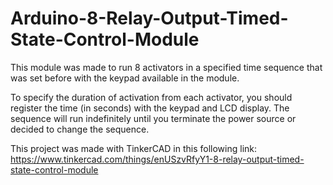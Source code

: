 # Arduino-8-Relay-Output-Timed-State-Control-Module
This module was made to run 8 activators in a specified time sequence that was set before with the keypad available in the module.

To specify the duration of activation from each activator, you should register the time (in seconds) with the keypad and LCD display.
The sequence will run indefinitely until you terminate the power source or decided to change the sequence.

This project was made with TinkerCAD in this following link:
https://www.tinkercad.com/things/enUSzvRfyY1-8-relay-output-timed-state-control-module
